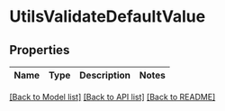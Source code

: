 # UtilsValidateDefaultValue

## Properties
Name | Type | Description | Notes
------------ | ------------- | ------------- | -------------

[[Back to Model list]](../vela-client/README.md#documentation-for-models) [[Back to API list]](../vela-client/README.md#documentation-for-api-endpoints) [[Back to README]](../vela-client/README.md)


